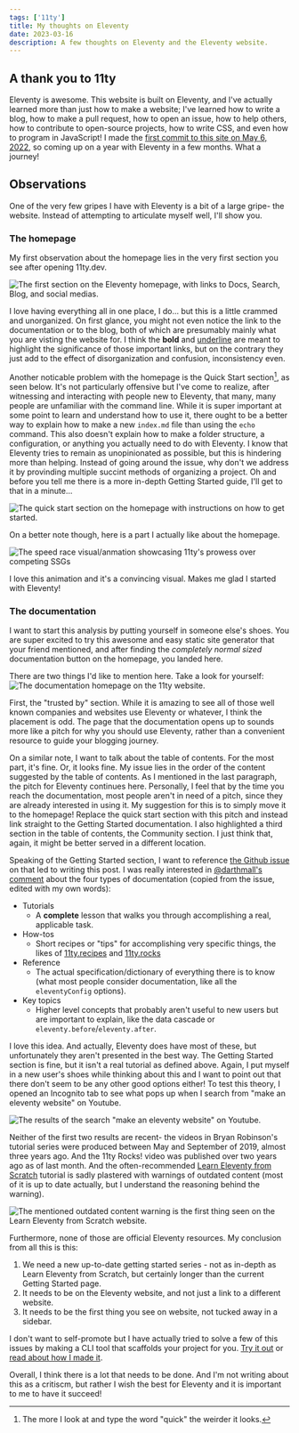 ```yaml
---
tags: ['11ty']
title: My thoughts on Eleventy
date: 2023-03-16
description: A few thoughts on Eleventy and the Eleventy website.
---
```


## A thank you to 11ty
Eleventy is awesome. This website is built on Eleventy, and I've actually learned more than just how to make a website; I've learned how to write a blog, how to make a pull request, how to open an issue, how to help others, how to contribute to open-source projects, how to write CSS, and even how to program in JavaScript! I made the [first commit to this site on May 6, 2022](https://github.com/uncenter/uncenter.org/commit/11b536cd596463e42e2175a312dbf0439ca77103), so coming up on a year with Eleventy in a few months. What a journey!

## Observations
One of the very few gripes I have with Eleventy is a bit of a large gripe- the website. Instead of attempting to articulate myself well, I'll show you.

### The homepage

My first observation about the homepage lies in the very first section you see after opening 11ty.dev.

![The first section on the Eleventy homepage, with links to Docs, Search, Blog, and social medias.](/assets/images/content/first-homepage-section.png)

I love having everything all in one place, I do... but this is a little crammed and unorganized. On first glance, you might not even notice the link to the documentation or to the blog, both of which are presumably mainly what you are visting the website for. I think the <strong>bold</strong> and <u>underline</u> are meant to highlight the significance of those important links, but on the contrary they just add to the effect of disorganization and confusion, inconsistency even.

Another noticable problem with the homepage is the Quick Start section[^1], as seen below. It's not particularly offensive but I've come to realize, after witnessing and interacting with people new to Eleventy, that many, many people are unfamiliar with the command line. While it is super important at some point to learn and understand how to use it, there ought to be a better way to explain how to make a new `index.md` file than using the `echo` command. This also doesn't explain how to make a folder structure, a configuration, or anything you actually need to do with Eleventy. I know that Eleventy tries to remain as unopinionated as possible, but this is hindering more than helping. Instead of going around the issue, why don't we address it by provinding multiple succint methods of organizing a project. Oh and before you tell me there is a more in-depth Getting Started guide, I'll get to that in a minute...

![The quick start section on the homepage with instructions on how to get started.](/assets/images/content/quick-start-section.png)

On a better note though, here is a part I actually like about the homepage.

![The speed race visual/anmation showcasing 11ty's prowess over competing SSGs](/assets/images/content/faster-and-faster-websites.png)

I love this animation and it's a convincing visual. Makes me glad I started with Eleventy!

### The documentation
I want to start this analysis by putting yourself in someone else's shoes. You are super excited to try this awesome and easy static site generator that your friend mentioned, and after finding the *completely normal sized* documentation button on the homepage, you landed here.

There are two things I'd like to mention here. Take a look for yourself:
![The documentation homepage on the 11ty website.](/assets/images/content/eleventy-documentation.png)

First, the "trusted by" section. While it is amazing to see all of those well known companies and websites use Eleventy or whatever, I think the placement is odd. The page that the documentation opens up to sounds more like a pitch for why you should use Eleventy, rather than a convenient resource to guide your blogging journey.

On a similar note, I want to talk about the table of contents. For the most part, it's fine. Or, it looks fine. My issue lies in the order of the content suggested by the table of contents. As I mentioned in the last paragraph, the pitch for Eleventy continues here. Personally, I feel that by the time you reach the documentation, most people aren't in need of a pitch, since they are already interested in using it. My suggestion for this is to simply move it to the homepage! Replace the quick start section with this pitch and instead link straight to the Getting Started documentation. I also highlighted a third section in the table of contents, the Community section. I just think that, again, it might be better served in a different location.

Speaking of the Getting Started section, I want to reference [the Github issue](https://github.com/11ty/eleventy/issues/2855) on that led to writing this post. I was really interested in [@darthmall's comment](https://github.com/11ty/eleventy/issues/2855#issuecomment-1463988371) about the four types of documentation (copied from the issue, edited with my own words):

- Tutorials
	- A **complete** lesson that walks you through accomplishing a real, applicable task.
- How-tos
	- Short recipes or "tips" for accomplishing very specific things, the likes of [11ty.recipes](https://11ty.recipes/) and [11ty.rocks](https://11ty.rocks/)
- Reference
	- The actual specification/dictionary of everything there is to know (what most people consider documentation, like all the `eleventyConfig` options).
- Key topics
	- Higher level concepts that probably aren't useful to new users but are important to explain, like the data cascade or `eleventy.before`/`eleventy.after`.

I love this idea. And actually, Eleventy does have most of these, but unfortunately they aren't presented in the best way. The Getting Started section is fine, but it isn't a real tutorial as defined above. Again, I put myself in a new user's shoes while thinking about this and I want to point out that there don't seem to be any other good options either! To test this theory, I opened an Incognito tab to see what pops up when I search from "make an eleventy website" on Youtube.

![The results of the search "make an eleventy website" on Youtube.](/assets/images/content/youtube-search-for-eleventy.png)

Neither of the first two results are recent- the videos in Bryan Robinson's tutorial series were produced between May and September of 2019, almost three years ago. And the 11ty Rocks! video was published over two years ago as of last month. And the often-recommended [Learn Eleventy from Scratch](https://learneleventyfromscratch.com/) tutorial is sadly plastered with warnings of outdated content (most of it is up to date actually, but I understand the reasoning behind the warning).

![The mentioned outdated content warning is the first thing seen on the Learn Eleventy from Scratch website.](/assets/images/content/eleventy-from-scratch-warning.png)

Furthermore, none of those are official Eleventy resources. My conclusion from all this is this:

1. We need a new up-to-date getting started series - not as in-depth as Learn Eleventy from Scratch, but certainly longer than the current Getting Started page.
2. It needs to be on the Eleventy website, and not just a link to a different website.
3. It needs to be the first thing you see on website, not tucked away in a sidebar.

I don't want to self-promote but I have actually tried to solve a few of this issues by making a CLI tool that scaffolds your project for you. [Try it out](https://github.com/uncenter/create-eleventy-app) or [read about how I made it](https://www.uncenter.org/posts/making-create-eleventy-app/).

Overall, I think there is a lot that needs to be done. And I'm not writing about this as a critiscm, but rather I wish the best for Eleventy and it is important to me to have it succeed!


[^1]: The more I look at and type the word "quick" the weirder it looks.